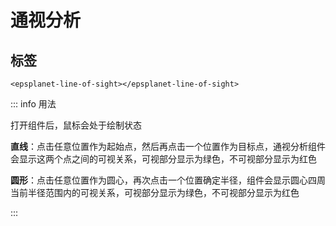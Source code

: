 # 通视分析

<div data-sunwayTheme='light'>
  <EpsplanetEarth :showDefaultBasemap="true" @onReady="ready">
    <EpsplanetButton container="#earthContainer" icon="icon-tool_kjcx" type="panel" :position="position" :panel="panel" title='通视分析'>
      <EpsplanetLineOfSight/>
    </EpsplanetButton>
  </EpsplanetEarth>
</div>

<script setup lang='ts'>
import {ref} from 'vue';
const position = ref({
  left: 10,
  top: 10
});
const panel = ref({
//   size: {
//     width: '300px',
//     height: '300px'
//   },
  position: {
    left: 10,
    top: 10
  }
});
const ready = (earth:any)=>{
    console.log(earth)
  earth.sceneTree.root.children.push(
  {
    ref: 'tileset',
    czmObject: {
      "xbsjType": "Tileset",
      "xbsjGuid": "d3266895-4795-41a1-92f3-46be5edc6532",
      "name": "大雁塔",
      "url": "/EPSGIS-DEV-PORTAL/dayanta/tileset.json",
    //   "xbsjPosition": [
    //     1.9017002809975097,
    //     0.5972446887154512,
    //     3.0624089850964736e-9
    //   ],
    }
  }
  )
  earth.sceneTree.$refs.tileset.czmObject.flyTo()
}
</script>

## 标签

```vue
<epsplanet-line-of-sight></epsplanet-line-of-sight>
```

<!-- ## 界面 -->

<!-- ![通视分析](../../assets/lineOfSight.png) -->

<!-- ## 用法 -->

::: info 用法

 打开组件后，鼠标会处于绘制状态

 **直线**：点击任意位置作为起始点，然后再点击一个位置作为目标点，通视分析组件会显示这两个点之间的可视关系，可视部分显示为绿色，不可视部分显示为红色

 **圆形**：点击任意位置作为圆心，再次点击一个位置确定半径，组件会显示圆心四周当前半径范围内的可视关系，可视部分显示为绿色，不可视部分显示为红色

:::
